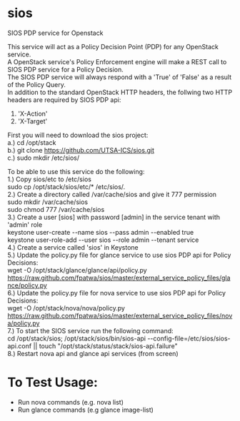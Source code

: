 sios
====

SIOS PDP service for Openstack

This service will act as a Policy Decision Point (PDP) for any OpenStack service.<br>
A OpenStack service's Policy Enforcement engine will make a REST call to SIOS PDP service for a Policy Decision.<br>
The SIOS PDP service will always respond with a 'True' of 'False' as a result of the Policy Query.<br>
In addition to the standard OpenStack HTTP headers, the follwing two HTTP headers are required by SIOS PDP api:<br>
1. 'X-Action'<br>
2. 'X-Target'

First you will need to download the sios project:<br>
a.) cd /opt/stack<br>
b.) git clone https://github.com/UTSA-ICS/sios.git<br>
c.) sudo mkdir /etc/sios/<br>

To be able to use this service do the following:<br>
1.) Copy sios/etc to /etc/sios<br>
sudo cp /opt/stack/sios/etc/* /etc/sios/.<br>
2.) Create a directory called /var/cache/sios and give it 777 permission<br>
sudo mkdir /var/cache/sios<br>
sudo chmod 777 /var/cache/sios<br>
3.) Create a user [sios] with password [admin] in the service tenant with 'admin' role<br>
keystone user-create --name sios --pass admin --enabled true<br>
keystone user-role-add --user sios --role admin --tenant service<br>
4.) Create a service called 'sios' in Keystone<br>
5.) Update the policy.py file for glance service to use sios PDP api for Policy Decisions:<br>
wget -O /opt/stack/glance/glance/api/policy.py https://raw.github.com/fpatwa/sios/master/external_service_policy_files/glance/policy.py<br>
6.) Update the policy.py file for nova service to use sios PDP api for Policy Decisions:<br>
wget -O /opt/stack/nova/nova/policy.py https://raw.github.com/fpatwa/sios/master/external_service_policy_files/nova/policy.py<br>
7.) To start the SIOS service run the following command:<br>
cd /opt/stack/sios; /opt/stack/sios/bin/sios-api --config-file=/etc/sios/sios-api.conf || touch "/opt/stack/status/stack/sios-api.failure"<br>
8.) Restart nova api and glance api services (from screen)<br>

To Test Usage:
==============
- Run nova commands (e.g. nova list)
- Run glance commands (e.g glance image-list)
